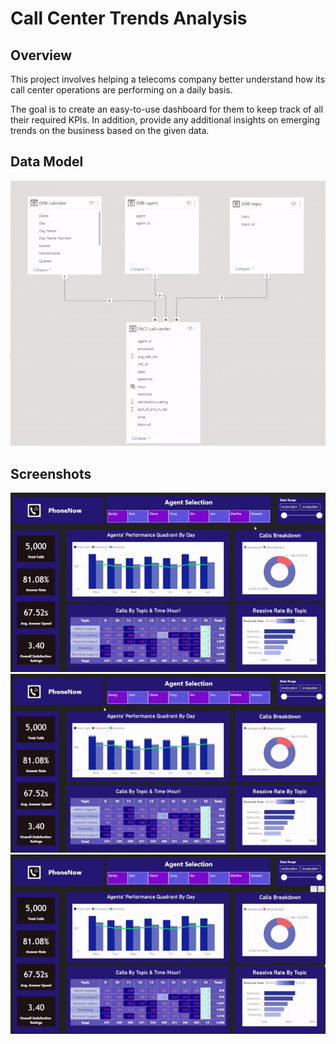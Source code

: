 # Call Center Trends Analysis

## Overview
This project involves helping a telecoms company better understand how its call center operations are performing on a daily basis. 

The goal is to create an easy-to-use dashboard for them to keep track of all their required KPIs. In addition, provide any additional insights on emerging trends on the business based on the given data.

## Data Model
<img width="620" alt="Data Model" src="https://raw.githubusercontent.com/adamyangyang/call-center-trends-analysis/main/data-model.gif">

## Screenshots

![Date Selection](https://raw.githubusercontent.com/adamyangyang/call-center-trends-analysis/main/dashboard/date-selection.gif)
![Agent Selection](https://raw.githubusercontent.com/adamyangyang/call-center-trends-analysis/main/dashboard/agent-selection.gif)
![Topic Selection](https://raw.githubusercontent.com/adamyangyang/call-center-trends-analysis/main/dashboard/topic-selection.gif)
